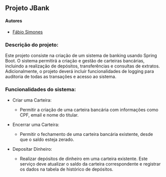## Projeto JBank
#### Autores
- [Fábio Simones](https://github.com/FabioSimones)

### Descrição do projeto:
<p>Este projeto consiste na criação de um sistema de banking usando Spring Boot. O sistema permitirá a criação e gestão de carteiras bancárias, 
  incluindo a realização de depósitos, transferências e consultas de extratos. Adicionalmente, o projeto deverá incluir funcionalidades de 
  logging para auditoria de todas as transações e acesso ao sistema.</p>

### Funcionalidades do sistema:

<ul>
  <li>Criar uma Carteira: </li>
  <ul>
    <li>Permitir a criação de uma carteira bancária com informações como CPF, email e nome do titular.</li>
  </ul>
</ul>

  <ul>
    <li>Encerrar uma Carteira: </li>
    <ul>
      <li>Permitir o fechamento de uma carteira bancária existente, desde que o saldo esteja zerado.</li>
    </ul>
  </ul>

  <ul>
    <li>Depositar Dinheiro: </li>
    <ul>
      <li>Realizar depósitos de dinheiro em uma carteira existente. Este serviço deve atualizar o saldo da carteira correspondente e registrar 
        os dados na tabela de histórico de depósitos.
      </li>
    </ul>
  </ul>
</ul>

